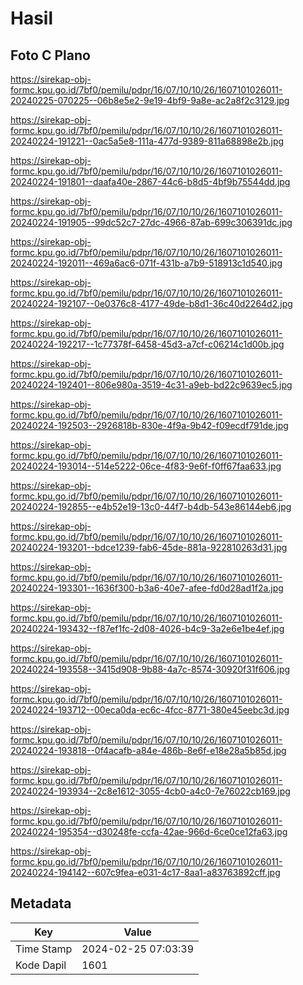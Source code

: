 # Hasil

## Foto C Plano

https://sirekap-obj-formc.kpu.go.id/7bf0/pemilu/pdpr/16/07/10/10/26/1607101026011-20240225-070225--06b8e5e2-9e19-4bf9-9a8e-ac2a8f2c3129.jpg

https://sirekap-obj-formc.kpu.go.id/7bf0/pemilu/pdpr/16/07/10/10/26/1607101026011-20240224-191221--0ac5a5e8-111a-477d-9389-811a68898e2b.jpg

https://sirekap-obj-formc.kpu.go.id/7bf0/pemilu/pdpr/16/07/10/10/26/1607101026011-20240224-191801--daafa40e-2867-44c6-b8d5-4bf9b75544dd.jpg

https://sirekap-obj-formc.kpu.go.id/7bf0/pemilu/pdpr/16/07/10/10/26/1607101026011-20240224-191905--99dc52c7-27dc-4966-87ab-699c306391dc.jpg

https://sirekap-obj-formc.kpu.go.id/7bf0/pemilu/pdpr/16/07/10/10/26/1607101026011-20240224-192011--469a6ac6-071f-431b-a7b9-518913c1d540.jpg

https://sirekap-obj-formc.kpu.go.id/7bf0/pemilu/pdpr/16/07/10/10/26/1607101026011-20240224-192107--0e0376c8-4177-49de-b8d1-36c40d2264d2.jpg

https://sirekap-obj-formc.kpu.go.id/7bf0/pemilu/pdpr/16/07/10/10/26/1607101026011-20240224-192217--1c77378f-6458-45d3-a7cf-c06214c1d00b.jpg

https://sirekap-obj-formc.kpu.go.id/7bf0/pemilu/pdpr/16/07/10/10/26/1607101026011-20240224-192401--806e980a-3519-4c31-a9eb-bd22c9639ec5.jpg

https://sirekap-obj-formc.kpu.go.id/7bf0/pemilu/pdpr/16/07/10/10/26/1607101026011-20240224-192503--2926818b-830e-4f9a-9b42-f09ecdf791de.jpg

https://sirekap-obj-formc.kpu.go.id/7bf0/pemilu/pdpr/16/07/10/10/26/1607101026011-20240224-193014--514e5222-06ce-4f83-9e6f-f0ff67faa633.jpg

https://sirekap-obj-formc.kpu.go.id/7bf0/pemilu/pdpr/16/07/10/10/26/1607101026011-20240224-192855--e4b52e19-13c0-44f7-b4db-543e86144eb6.jpg

https://sirekap-obj-formc.kpu.go.id/7bf0/pemilu/pdpr/16/07/10/10/26/1607101026011-20240224-193201--bdce1239-fab6-45de-881a-922810263d31.jpg

https://sirekap-obj-formc.kpu.go.id/7bf0/pemilu/pdpr/16/07/10/10/26/1607101026011-20240224-193301--1636f300-b3a6-40e7-afee-fd0d28ad1f2a.jpg

https://sirekap-obj-formc.kpu.go.id/7bf0/pemilu/pdpr/16/07/10/10/26/1607101026011-20240224-193432--f87ef1fc-2d08-4026-b4c9-3a2e6e1be4ef.jpg

https://sirekap-obj-formc.kpu.go.id/7bf0/pemilu/pdpr/16/07/10/10/26/1607101026011-20240224-193558--3415d908-9b88-4a7c-8574-30920f31f606.jpg

https://sirekap-obj-formc.kpu.go.id/7bf0/pemilu/pdpr/16/07/10/10/26/1607101026011-20240224-193712--00eca0da-ec6c-4fcc-8771-380e45eebc3d.jpg

https://sirekap-obj-formc.kpu.go.id/7bf0/pemilu/pdpr/16/07/10/10/26/1607101026011-20240224-193818--0f4acafb-a84e-486b-8e6f-e18e28a5b85d.jpg

https://sirekap-obj-formc.kpu.go.id/7bf0/pemilu/pdpr/16/07/10/10/26/1607101026011-20240224-193934--2c8e1612-3055-4cb0-a4c0-7e76022cb169.jpg

https://sirekap-obj-formc.kpu.go.id/7bf0/pemilu/pdpr/16/07/10/10/26/1607101026011-20240224-195354--d30248fe-ccfa-42ae-966d-6ce0ce12fa63.jpg

https://sirekap-obj-formc.kpu.go.id/7bf0/pemilu/pdpr/16/07/10/10/26/1607101026011-20240224-194142--607c9fea-e031-4c17-8aa1-a83763892cff.jpg


## Metadata

| Key        | Value               |
| ---------- | ------------------- |
| Time Stamp | 2024-02-25 07:03:39 |
| Kode Dapil | 1601                |




